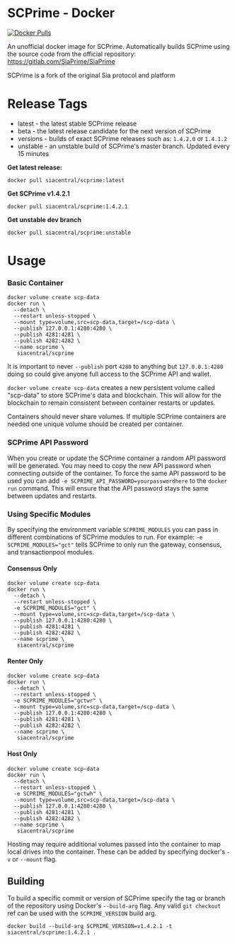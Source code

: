 # SCPrime - Docker

[![Docker Pulls](https://img.shields.io/docker/pulls/siacentral/scprime?color=2073ee&style=for-the-badge)](https://hub.docker.com/r/siacentral/sia)

An unofficial docker image for SCPrime. Automatically builds SCPrime using the source code from the official repository: https://gitlab.com/SiaPrime/SiaPrime

SCPrime is a fork of the original Sia protocol and platform

# Release Tags

+ latest - the latest stable SCPrime release
+ beta - the latest release candidate for the next version of SCPrime
+ versions - builds of exact SCPrime releases such as: `1.4.2.0` or `1.4.1.2`
+ unstable - an unstable build of SCPrime's master branch. Updated every 15 minutes

**Get latest release:**
```
docker pull siacentral/scprime:latest
```

**Get SCPrime v1.4.2.1**
```
docker pull siacentral/scprime:1.4.2.1
```

**Get unstable dev branch**
```
docker pull siacentral/scprime:unstable
```

# Usage

### Basic Container
```
docker volume create scp-data
docker run \
  --detach \
  --restart unless-stopped \
  --mount type=volume,src=scp-data,target=/scp-data \
  --publish 127.0.0.1:4280:4280 \
  --publish 4281:4281 \
  --publish 4282:4282 \
  --name scprime \
   siacentral/scprime
```

It is important to never `--publish` port `4280` to anything but 
`127.0.0.1:4280` doing so could give anyone full access to the SCPrime API and
wallet.

`docker volume create scp-data` creates a new persistent volume called 
"scp-data" to store SCPrime's data and blockchain. This will allow for the 
blockchain to remain consistent between container restarts or updates.

Containers should never share volumes. If multiple SCPrime containers are 
needed one unique volume should be created per container.

### SCPrime API Password

When you create or update the SCPrime container a random API password will be
generated. You may need to copy the new API password when connecting outside of
the container. To force the same API password to be used you can add
`-e SCPRIME_API_PASSWORD=yourpasswordhere` to the `docker run` command. This will
ensure that the API password stays the same between updates and restarts.

### Using Specific Modules

By specifying the environment variable `SCPRIME_MODULES` you can pass in different combinations of
SCPrime modules to run. For example: `-e SCPRIME_MODULES="gct"` tells SCPrime to only run
the gateway, consensus, and transactionpool modules.

#### Consensus Only
```
docker volume create scp-data
docker run \
  --detach \
  --restart unless-stopped \
  -e SCPRIME_MODULES="gct" \
  --mount type=volume,src=scp-data,target=/scp-data \
  --publish 127.0.0.1:4280:4280 \
  --publish 4281:4281 \
  --publish 4282:4282 \
  --name scprime \
   siacentral/scprime
```

#### Renter Only
```
docker volume create scp-data
docker run \
  --detach \
  --restart unless-stopped \
  -e SCPRIME_MODULES="gctwr" \
  --mount type=volume,src=scp-data,target=/scp-data \
  --publish 127.0.0.1:4280:4280 \
  --publish 4281:4281 \
  --publish 4282:4282 \
  --name scprime \
   siacentral/scprime
```

#### Host Only
```
docker volume create scp-data
docker run \
  --detach \
  --restart unless-stopped \
  -e SCPRIME_MODULES="gctwh" \
  --mount type=volume,src=scp-data,target=/scp-data \
  --publish 127.0.0.1:4280:4280 \
  --publish 4281:4281 \
  --publish 4282:4282 \
  --name scprime \
   siacentral/scprime
```

Hosting may require additional volumes passed into the container to map
local drives into the container. These can be added by specifying
docker's `-v` or `--mount` flag.

## Building

To build a specific commit or version of SCPrime specify the tag or branch of the 
repository using Docker's `--build-arg` flag. Any valid `git checkout` ref can
be used with the `SCPRIME_VERSION` build arg.

```
docker build --build-arg SCPRIME_VERSION=v1.4.2.1 -t siacentral/scprime:1.4.2.1 .
```
